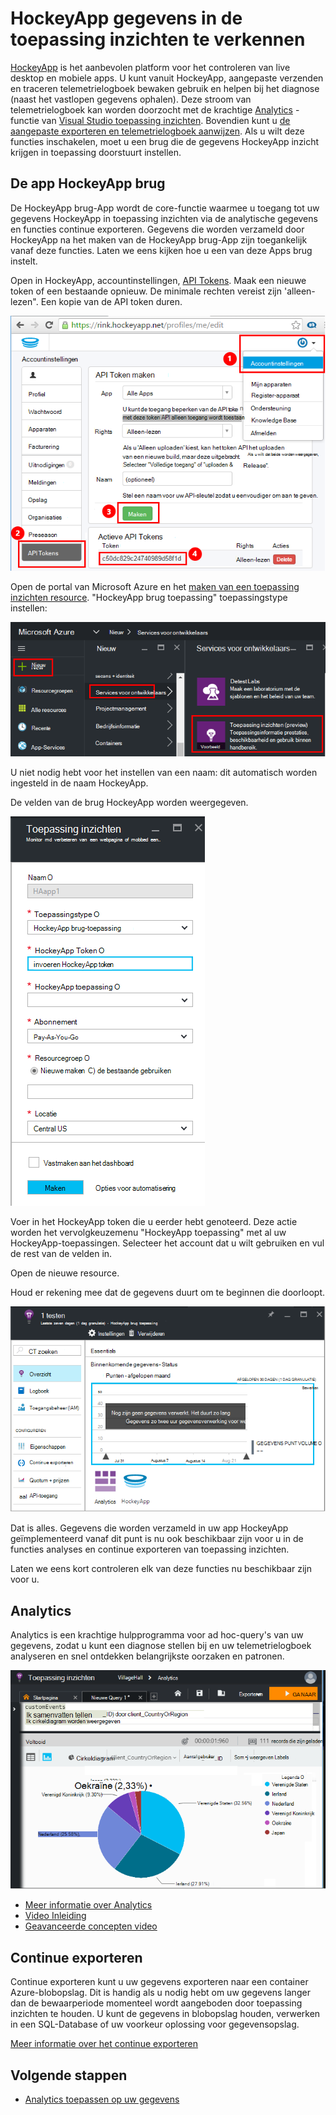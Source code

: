 <properties 
    pageTitle="Het verkennen van HockeyApp gegevens in de toepassing inzichten | Microsoft Azure" 
    description="Gebruik en prestaties van uw Azure-app met toepassing inzichten analyseren." 
    services="application-insights" 
    documentationCenter="windows"
    authors="alancameronwills" 
    manager="douge"/>

<tags 
    ms.service="application-insights" 
    ms.workload="tbd" 
    ms.tgt_pltfrm="ibiza" 
    ms.devlang="na" 
    ms.topic="article" 
    ms.date="08/25/2016" 
    ms.author="awills"/>

#  <a name="exploring-hockeyapp-data-in-application-insights"></a>HockeyApp gegevens in de toepassing inzichten te verkennen

[HockeyApp](https://azure.microsoft.com/services/hockeyapp/) is het aanbevolen platform voor het controleren van live desktop en mobiele apps. U kunt vanuit HockeyApp, aangepaste verzenden en traceren telemetrielogboek bewaken gebruik en helpen bij het diagnose (naast het vastlopen gegevens ophalen). Deze stroom van telemetrielogboek kan worden doorzocht met de krachtige [Analytics](app-insights-analytics.md) -functie van [Visual Studio toepassing inzichten](app-insights-overview.md). Bovendien kunt u [de aangepaste exporteren en telemetrielogboek aanwijzen](app-insights-export-telemetry.md). Als u wilt deze functies inschakelen, moet u een brug die de gegevens HockeyApp inzicht krijgen in toepassing doorstuurt instellen.


## <a name="the-hockeyapp-bridge-app"></a>De app HockeyApp brug

De HockeyApp brug-App wordt de core-functie waarmee u toegang tot uw gegevens HockeyApp in toepassing inzichten via de analytische gegevens en functies continue exporteren. Gegevens die worden verzameld door HockeyApp na het maken van de HockeyApp brug-App zijn toegankelijk vanaf deze functies. Laten we eens kijken hoe u een van deze Apps brug instelt.

Open in HockeyApp, accountinstellingen, [API Tokens](https://rink.hockeyapp.net/manage/auth_tokens). Maak een nieuwe token of een bestaande opnieuw. De minimale rechten vereist zijn 'alleen-lezen". Een kopie van de API token duren.

![Een API HockeyApp token ophalen](./media/app-insights-hockeyapp-bridge-app/01.png)

Open de portal van Microsoft Azure en het [maken van een toepassing inzichten resource](app-insights-create-new-resource.md). "HockeyApp brug toepassing" toepassingstype instellen:

![Nieuwe resource van toepassing inzichten](./media/app-insights-hockeyapp-bridge-app/02.png)

U niet nodig hebt voor het instellen van een naam: dit automatisch worden ingesteld in de naam HockeyApp.

De velden van de brug HockeyApp worden weergegeven. 

![Brug velden invoeren](./media/app-insights-hockeyapp-bridge-app/03.png)

Voer in het HockeyApp token die u eerder hebt genoteerd. Deze actie worden het vervolgkeuzemenu "HockeyApp toepassing" met al uw HockeyApp-toepassingen. Selecteer het account dat u wilt gebruiken en vul de rest van de velden in. 

Open de nieuwe resource. 

Houd er rekening mee dat de gegevens duurt om te beginnen die doorloopt.

![Een bron van toepassing inzichten wachten op gegevens](./media/app-insights-hockeyapp-bridge-app/04.png)

Dat is alles. Gegevens die worden verzameld in uw app HockeyApp geïmplementeerd vanaf dit punt is nu ook beschikbaar zijn voor u in de functies analyses en continue exporteren van toepassing inzichten.

Laten we eens kort controleren elk van deze functies nu beschikbaar zijn voor u.

## <a name="analytics"></a>Analytics

Analytics is een krachtige hulpprogramma voor ad hoc-query's van uw gegevens, zodat u kunt een diagnose stellen bij en uw telemetrielogboek analyseren en snel ontdekken belangrijkste oorzaken en patronen.


![Analytics](./media/app-insights-hockeyapp-bridge-app/05.png)


* [Meer informatie over Analytics](app-insights-analytics-tour.md)
* [Video Inleiding](https://channel9.msdn.com/events/Build/2016/T666)
* [Geavanceerde concepten video](https://channel9.msdn.com/Events/Build/2016/P591)


## <a name="continuous-export"></a>Continue exporteren

Continue exporteren kunt u uw gegevens exporteren naar een container Azure-blobopslag. Dit is handig als u nodig hebt om uw gegevens langer dan de bewaarperiode momenteel wordt aangeboden door toepassing inzichten te houden. U kunt de gegevens in blobopslag houden, verwerken in een SQL-Database of uw voorkeur oplossing voor gegevensopslag.

[Meer informatie over het continue exporteren](app-insights-export-telemetry.md)


## <a name="next-steps"></a>Volgende stappen

* [Analytics toepassen op uw gegevens](app-insights-analytics-tour.md)


